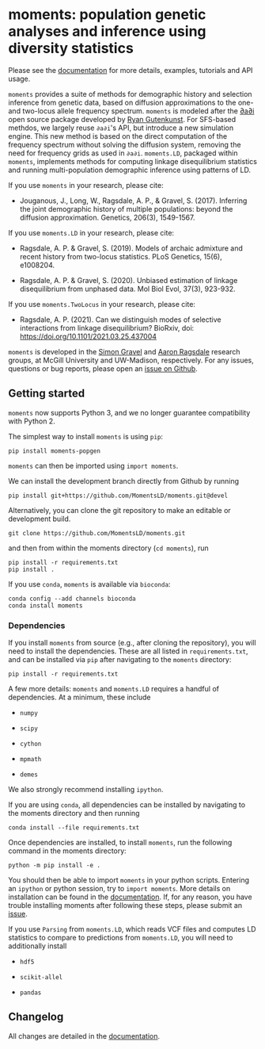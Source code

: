 # moments: population genetic analyses and inference using diversity statistics

Please see the [documentation](https://momentsld.github.io/moments/)
for more details, examples, tutorials and API usage.

`moments` provides a suite of methods for demographic history and selection
inference from genetic data, based on diffusion approximations to the one- and
two-locus allele frequency spectrum. `moments` is modeled after the
[∂a∂i](https://bitbucket.org/gutenkunstlab/dadi/) open source package developed
by [Ryan Gutenkunst](http://gutengroup.mcb.arizona.edu). For SFS-based methdos,
we largely reuse `∂a∂i`'s API, but introduce a new simulation engine. This new
method is based on the direct computation of the frequency spectrum without
solving the diffusion system, removing the need for frequency grids as used in
`∂a∂i`. `moments.LD`, packaged within `moments`, implements methods for
computing linkage disequilibrium statistics and running multi-population
demographic inference using patterns of LD.

If you use `moments` in your research, please cite:

- Jouganous, J., Long, W., Ragsdale, A. P., & Gravel, S. (2017). Inferring the joint
  demographic history of multiple populations: beyond the diffusion approximation.
  Genetics, 206(3), 1549-1567.

If you use `moments.LD` in your research, please cite:

- Ragsdale, A. P. & Gravel, S. (2019). Models of archaic admixture and recent history
  from two-locus statistics. PLoS Genetics, 15(6), e1008204.

- Ragsdale, A. P. & Gravel, S. (2020). Unbiased estimation of linkage disequilibrium
  from unphased data. Mol Biol Evol, 37(3), 923-932.

If you use `moments.TwoLocus` in your research, please cite:

- Ragsdale, A. P. (2021). Can we distinguish modes of selective interactions
  from linkage disequilibrium? BioRxiv, doi: https://doi.org/10.1101/2021.03.25.437004

`moments` is developed in the [Simon
Gravel](http://simongravel.lab.mcgill.ca/Home.html) and [Aaron
Ragsdale](https://apragsdale.github.io/) research groups, at McGill University and
UW-Madison, respectively. For any issues, questions or bug reports, please open
an [issue on Github](https://github.com/MomentsLD/moments/issues).

## Getting started

`moments` now supports Python 3, and we no longer guarantee compatibility with
Python 2.

The simplest way to install `moments` is using `pip`:

```
pip install moments-popgen
```

`moments` can then be imported using `import moments`.

We can install the development branch directly from Github by running

```
pip install git+https://github.com/MomentsLD/moments.git@devel
```

Alternatively, you can clone the git repository to make an editable or
development build.

```
git clone https://github.com/MomentsLD/moments.git
```

and then from within the moments directory (`cd moments`), run

```
pip install -r requirements.txt
pip install .
```

If you use `conda`, `moments` is available via `bioconda`:

```
conda config --add channels bioconda
conda install moments
```

### Dependencies

If you install `moments` from source (e.g., after cloning the repository), you
will need to install the dependencies. These are all listed in
`requirements.txt`, and can be installed via `pip` after navigating to the
`moments` directory:

```
pip install -r requirements.txt
```

A few more details: `moments` and `moments.LD` requires a handful of
dependencies. At a minimum, these include

- `numpy`

- `scipy`

- `cython`

- `mpmath`

- `demes`

We also strongly recommend installing `ipython`.

If you are using `conda`, all dependencies can be installed by navigating to
the moments directory and then running

```
conda install --file requirements.txt
```

Once dependencies are installed, to install `moments`, run the following command
in the moments directory:

```
python -m pip install -e .
```

You should then be able to import `moments` in your python scripts. Entering an
`ipython` or python session, try to `import moments`. More details on
installation can be found in the
[documentation](https://momentsld.github.io/moments/installation.html). If, for
any reason, you have trouble installing moments after following these steps,
please submit an [issue](https://github.com/MomentsLD/moments/issues).

If you use `Parsing` from `moments.LD`, which reads VCF files and computes LD
statistics to compare to predictions from `moments.LD`, you will need to
additionally install

- `hdf5`

- `scikit-allel`

- `pandas`

## Changelog

All changes are detailed in the
[documentation](https://moments.readthedocs.io/en/latest/introduction.html#change-log).
